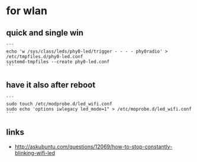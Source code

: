 # for wlan

## quick and single win

    ```
    echo 'w /sys/class/leds/phy0-led/trigger - - - - phy0radio' > /etc/tmpfiles.d/phy0-led.conf
    systemd-tmpfiles --create phy0-led.conf
    ```

## have it also after reboot

    ```
    sudo touch /etc/modprobe.d/led_wifi.conf
    sudo echo 'options iwlegacy led_mode=1" > /etc/moprobe.d/led_wifi.conf
    ```

## links

* http://askubuntu.com/questions/12069/how-to-stop-constantly-blinking-wifi-led
